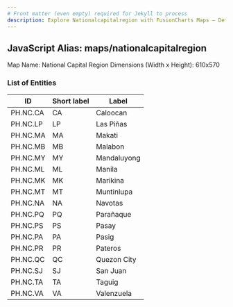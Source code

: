 ```yaml
---
# Front matter (even empty) required for Jekyll to process
description: Explore Nationalcapitalregion with FusionCharts Maps – Detailed features for seamless integration. Try now & enhance your data visualization today! 
---
```


## JavaScript Alias: maps/nationalcapitalregion

Map Name: National Capital Region
Dimensions (Width x Height): 610x570





### List of Entities

ID | Short label | Label
---|---|---|
PH.NC.CA | CA | Caloocan
PH.NC.LP | LP | Las Piñas
PH.NC.MA | MA | Makati
PH.NC.MB | MB | Malabon		
PH.NC.MY | MY | Mandaluyong
PH.NC.ML | ML | Manila
PH.NC.MK | MK | Marikina
PH.NC.MT | MT | Muntinlupa		
PH.NC.NA | NA | Navotas
PH.NC.PQ | PQ | Parañaque
PH.NC.PS | PS | Pasay
PH.NC.PA | PA | Pasig		
PH.NC.PR | PR | Pateros
PH.NC.QC | QC | Quezon City
PH.NC.SJ | SJ | San Juan
PH.NC.TA | TA | Taguig		
PH.NC.VA | VA | Valenzuela